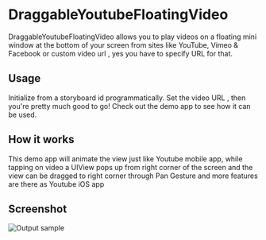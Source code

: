 # DraggableYoutubeFloatingVideo

DraggableYoutubeFloatingVideo allows you to play videos on a floating mini window at the bottom of your screen from sites like YouTube, Vimeo & Facebook or custom video url , yes you have to specify URL for that. 

Usage
-----
Initialize from a storyboard id  programmatically. Set the video URL , then you're pretty much good to go! Check out the demo app to see how it can be used.


How it works
------------
This demo app will animate the view just like Youtube mobile app, while tapping on video a UIView pops up from right corner of the screen and the view can be dragged to  right corner through Pan Gesture and more features are there as Youtube iOS app 

Screenshot
------------

 ![Output sample](https://github.com/vizllx/DraggableYoutubeFloatingVideo/raw/master/Screenshot.gif)
